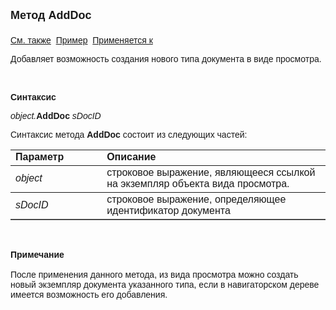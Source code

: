 <html>
<head>
<title>Вид просмотра\AddDoc</title>
</head>

<body>

<p><strong><font size="4" face="Arial">Метод AddDoc<br>
<br>
</font></strong><font face="Arial"><a href="../Asview.html">См. также</a>&nbsp;
<a href="../../Examples/E_AsView.html">Пример</a>&nbsp; <a href="../Asview.html">
Применяется к</a></font></p>

<p><font face="Arial">Добавляет возможность создания нового типа 
документа в виде просмотра.</font></p>

<p class="label">&nbsp;</p>

<p class="label"><font face="Arial"><b>Синтаксис</b></font></p>

<p><font face="Arial"><em>object.</em><strong>AddDoc </strong><em>
sDocID</em></font></p>

<p><font face="Arial">Синтаксис метода <strong>AddDoc</strong>
состоит из следующих частей:</font></p>

<table border="1" cellPadding="5" cols="2" frame="below" rules="rows">
<TBODY>
  <tr vAlign="top">
    <td class="label" width="29%"><font face="Arial"><b>Параметр</b></font></td>
    <td class="label" width="71%"><font face="Arial"><strong>Описание</strong></font></td>
  </tr>
  <tr>
    <td width="29%"><em><font face="Arial">object</font></em></td>
    <td width="71%"><font face="Arial">строковое выражение, являющееся 
	ссылкой на экземпляр объекта вида просмотра.</font></td>
  </tr>
  <tr>
    <td width="29%"><em><font face="Arial">sDocID</font></em></td>
    <td width="71%"><font face="Arial">строковое выражение, 
	определяющее идентификатор документа</font></td>
  </tr>
</table>

<p class="label">&nbsp;</p>

<p class="label"><font face="Arial"><b>Примечание<br>
<br>
</b>После применения данного метода, из вида просмотра можно создать новый 
экземпляр документа указанного типа, если в навигаторском дереве имеется 
возможность его добавления.</font></p>

<p class="label">&nbsp;</p>
</body>
</html>
